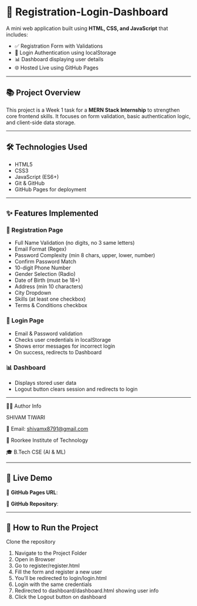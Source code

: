 
# 🔐 Registration-Login-Dashboard

A mini web application built using **HTML, CSS, and JavaScript** that includes:

- ✅ Registration Form with Validations
- 🔐 Login Authentication using localStorage
- 📊 Dashboard displaying user details
- 🌐 Hosted Live using GitHub Pages

---

## 📚 Project Overview

This project is a Week 1 task for a **MERN Stack Internship** to strengthen core frontend skills. It focuses on form validation, basic authentication logic, and client-side data storage.

---

## 🛠 Technologies Used

- HTML5
- CSS3
- JavaScript (ES6+)
- Git & GitHub
- GitHub Pages for deployment

---

## ✨ Features Implemented

### 🔎 Registration Page
- Full Name Validation (no digits, no 3 same letters)
- Email Format (Regex)
- Password Complexity (min 8 chars, upper, lower, number)
- Confirm Password Match
- 10-digit Phone Number
- Gender Selection (Radio)
- Date of Birth (must be 18+)
- Address (min 10 characters)
- City Dropdown
- Skills (at least one checkbox)
- Terms & Conditions checkbox

### 🔐 Login Page
- Email & Password validation
- Checks user credentials in localStorage
- Shows error messages for incorrect login
- On success, redirects to Dashboard

### 📊 Dashboard
- Displays stored user data
- Logout button clears session and redirects to login

---

👨‍💻 Author Info

  SHIVAM TIWARI
    
📧 Email: shivamx8791@gmail.com

🏫 Roorkee Institute of Technology

🎓 B.Tech CSE (AI & ML)

---

## 🚀 Live Demo

🔗 **GitHub Pages URL**:  

📂 **GitHub Repository**:  

---

## 🧪 How to Run the Project
Clone the repository

1) Navigate to the Project Folder
2) Open in Browser
3) Go to register/register.html
4) Fill the form and register a new user
5) You’ll be redirected to login/login.html
6) Login with the same credentials
7) Redirected to dashboard/dashboard.html showing user info
8) Click the Logout button on dashboard

